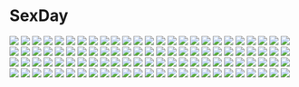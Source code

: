 # SexDay
![](https://konachan.com/jpeg/a99437292072fd983202388ce889894a/Konachan.com%20-%20174324%20gray%20gray_eyes%20metal_gear_solid%20raiden%20senano-yu%20short_hair%20sword%20weapon%20white_hair.jpg)
![](https://konachan.com/image/f691cf37b6bec4b2ca80fbd4a620ca36/Konachan.com%20-%20276854%20animal%20bird%20black_hair%20drink%20goggles%20green_eyes%20gun%20hat%20hermes%20horse%20kamemaru%20kino%20kino_no_tabi%20motorcycle%20short_hair%20snake%20weapon.jpg)
![](https://konachan.com/jpeg/af9f02b8e898f468b8a599bf31a11ee2/Konachan.com%20-%205970%20blonde_hair%20blue_eyes%20doll%20long_hair%20ribbons%20rozen_maiden%20shinku%20twintails.jpg)
![](https://konachan.com/image/a9fb6fc5afc30db429f62a1521aac8f2/Konachan.com%20-%20108000%20animal_ears%20food%20foxgirl%20multiple_tails%20tail%20touhou%20white%20yakumo_ran.jpg)
![](https://konachan.com/image/ddd14eea204d99310b98cecd0f54d39d/Konachan.com%20-%20140082%20atomix%20blonde_hair%20cosmic_break%20crimrose%20gloves%20long_hair%20mechagirl%20navel%20red_eyes%20weapon.jpg)
![](https://konachan.com/image/59477be2a9034c8f3e77527f0254ceb2/Konachan.com%20-%20201793%20armor%20breasts%20chanseven%20cleavage%20gloves%20green_eyes%20katarina%20league_of_legends%20navel%20red_hair%20skintight%20weapon.jpg)
![](https://konachan.com/jpeg/ed46ba0cc78395656a1694114282979f/Konachan.com%20-%20254849%202girls%20animal%20bouno_satoshi%20cherry%20food%20fruit%20horns%20japanese_clothes%20kimono%20original%20pointed_ears%20polychromatic%20short_hair%20snake%20white.jpg)
![](https://konachan.com/image/ac4156df8ecc9786479d35103776d404/Konachan.com%20-%2061357%20blue_hair%20blush%20dragonmaterial%20garter_belt%20jpeg_artifacts%20maid%20ribbons%20skirt%20stockings%20thighhighs.jpg)
![](https://konachan.com/image/2275b995ed257015b2ddc902867c1fd3/Konachan.com%20-%206180%20blonde_hair%20blue_eyes%20blue_hair%20green_eyes%20imitation_lover%20izumi_mahiru.jpg)
![](https://konachan.com/image/c7b98620be315829a32504fa67857cba/Konachan.com%20-%20218174%20aqua_eyes%20erect_nipples%20hitomilook%20long_hair%20navel%20neon_genesis_evangelion%20orange_hair%20skirt%20soryu_asuka_langley.jpg)
![](https://konachan.com/image/54fdc5f72d2c549206b7a8c4ba041b11/Konachan.com%20-%2080198%202girls%20cherry_blossoms%20dress%20flowers%20hat%20katana%20konpaku_youmu%20momomiya_mion%20myon%20pink_eyes%20pink_hair%20short_hair%20sword%20touhou%20weapon%20white_hair.jpg)
![](https://konachan.com/jpeg/732484205b60cffed5b79f7733a1af71/Konachan.com%20-%20257508%20apron%20aqua_eyes%20aqua_hair%20brown_eyes%20brown_hair%20group%20hat%20kirero%20komano_aunn%20lily_white%20long_hair%20pantyhose%20purple_eyes%20teireida_mai%20touhou%20wings.jpg)
![](https://konachan.com/jpeg/dd91d33a41b755166b7b6865de7ffa1b/Konachan.com%20-%20120787%20breasts%20cleavage%20cube_x_cursed_x_curious%20fear-in-cube%20megami%20noda_megumi_%28artist%29%20scan%20ueno_kirika%20undressing.jpg)
![](https://konachan.com/jpeg/dda990242e4efb1ce22eac3b17924fa9/Konachan.com%20-%20245341%202girls%20black_eyes%20black_hair%20book%20brown_eyes%20brown_hair%20drink%20food%20long_hair%20original%20phone%20school_uniform%20short_hair%20skirt%20summergoat.jpg)
![](https://konachan.com/image/573636eb1975de77daf84be4abf3a879/Konachan.com%20-%20295316%202girls%20bed%20blonde_hair%20cunnilingus%20gabriel_dropout%20gabriel_white_tenma%20nipples%20nude%20pussy%20red_hair%20uncensored%20vahn_yourdoom%20yuri.jpg)
![](https://konachan.com/jpeg/c50dd1f73261335cb789eb177eafa190/Konachan.com%20-%2086289%20blue_eyes%20blue_hair%20blush%20chibi%20hat%20ikamusume%20loli%20shinryaku%21_ikamusume%20white%20yamabiko_%28nirin%29.jpg)
![](https://konachan.com/image/21a623a5f554bee8701b3fa2c4b4a390/Konachan.com%20-%2045871%20artoria_pendragon_%28all%29%20bed%20fate_%28series%29%20fate_stay_night%20pajamas%20saber.jpg)
![](https://konachan.com/jpeg/3207f6c1b610f6137c1d3f3c8edb3a0c/Konachan.com%20-%2027972%20pointed_ears%20renkin_san-kyuu_magical_pokaan.jpg)
![](https://konachan.com/jpeg/90ea76f978dc1a73b0e65f3569be7984/Konachan.com%20-%20300925%20anthropomorphism%20c-ms_%28girls_frontline%29%20girls_frontline%20gun%20hukahire0120%20long_hair%20weapon.jpg)
![](https://konachan.com/jpeg/2f95dc58a83be1d3442bd431d4bee42a/Konachan.com%20-%20138755%20astraythem%20blonde_hair%20game_cg%20ginta%20headband%20long_hair%20maid%20sakurazuka_natsuki%20underwear.jpg)
![](https://konachan.com/jpeg/7ab2afefc7ebcb503e4e571d617c0269/Konachan.com%20-%20169231%20blush%20breasts%20fellatio%20gray_eyes%20maid%20original%20penis%20red_hair%20tokita_yuuki%20topless%20uncensored.jpg)
![](https://konachan.com/image/ea79dd967d8cb9ae254f12a1db56ac61/Konachan.com%20-%20261082%20blush%20braids%20breasts%20catgirl%20cleavage%20fang%20garter_belt%20hat%20long_hair%20navel%20original%20purple_eyes%20shitou%20stockings%20tail%20thighhighs%20white%20white_hair.jpg)
![](https://konachan.com/image/e08f804685a5c06cf2ca4ccec03e384e/Konachan.com%20-%20251088%20breasts%20headdress%20long_hair%20love_cacao%20nopan%20original%20purple_eyes%20purple_hair%20staff%20watermark.jpg)
![](https://konachan.com/image/fc4995279e3d9eb64c8d698106dbc158/Konachan.com%20-%20121334%20akiyama_mio%20hirasawa_yui%20horiguchi_yukiko%20k-on%21%20kotobuki_tsumugi%20nakano_azusa%20tainaka_ritsu.jpg)
![](https://konachan.com/image/2c318df2dfd88f3b19494d8570e7f4db/Konachan.com%20-%2099974%20castlevania%20shanoa.jpg)
![](https://konachan.com/jpeg/a57b0aba4b4c6f9d9ee7e4548cc92b00/Konachan.com%20-%20162740%20alkemanubis%20bakemonogatari%20blonde_hair%20loli%20monogatari_%28series%29%20oshino_shinobu%20sword%20weapon%20yellow_eyes.jpg)
![](https://konachan.com/jpeg/b99bbd566fef85dd7ca197934ffcabed/Konachan.com%20-%20265574%20akabeisoft3%20akizora_momiji%20bed%20breasts%20censored%20game_cg%20long_hair%20nipples%20nude%20purple_eyes%20purple_hair%20pussy%20spread_legs%20takachiho_suzune%20twintails.jpg)
![](https://konachan.com/image/28aa29bc28d735538d350ff28798f9ed/Konachan.com%20-%208163%20fujimiya_chisa%20gift_%28visual_novel%29%20odawara_hakone%20panties%20striped_panties%20thighhighs%20underwear.jpg)
![](https://konachan.com/image/29e9226f841ef622aeb0cba7350471ec/Konachan.com%20-%2015094%20flcl.jpg)
![](https://konachan.com/image/e3af20e8948516e98132a3b967fba6d1/Konachan.com%20-%2059270%20black_hair%20blush%20dress%20flowers%20goth-loli%20harukaze_setsuna%20lolita_fashion%20long_hair%20scan%20see_through%20tinkle.jpg)
![](https://konachan.com/jpeg/f8c83a8d77ff3ed588ca233063762023/Konachan.com%20-%20118206%20boku_wa_tomodachi_ga_sukunai%20kashiwazaki_sena.jpg)
![](https://konachan.com/image/b4837a38b14bf31eaf9c2df287c6c1da/Konachan.com%20-%2088152%20monochrome%20sword%20tagme%20weapon%20white.jpg)
![](https://konachan.com/jpeg/ce3ce94a71f0fe126578b775b4c4b449/Konachan.com%20-%20219903%20bikini%20black_hair%20blush%20breasts%20cameltoe%20clochette%20game_cg%20purple_eyes%20sesena_yau%20shigihara_benio%20short_hair%20swimsuit%20water%20wet.jpg)
![](https://konachan.com/image/9650b1b73f1d1fb0c77cb5d5719100c4/Konachan.com%20-%20251355%20barefoot%20bicolored_eyes%20blush%20breasts%20drink%20green_hair%20idolmaster%20idolmaster_cinderella_girls%20lasterk%20nipples%20see_through%20short_hair%20takagaki_kaede.jpg)
![](https://konachan.com/image/a71e871a3ef1d1c55639c0f3b7ed6e47/Konachan.com%20-%2079058%20black_rock_shooter%20chain%20gun%20kuroi_mato%20silverwing%20weapon.jpg)
![](https://konachan.com/image/91dd6a9fb3cf154ce9211939494edd30/Konachan.com%20-%2051635%20one_piece%20trafalgar_law.jpg)
![](https://konachan.com/jpeg/a1a79759c9fde71bbb7f10958c20b92a/Konachan.com%20-%20268014%20bikini%20breasts%20cleavage%20harukana_receive%20kazenokaze%20oozora_haruka%20sky%20sport%20swimsuit%20volleyball%20water%20yellow_eyes.jpg)
![](https://konachan.com/jpeg/7f95fa338774e2f8d9f2fd3158b0098a/Konachan.com%20-%20251725%20blonde_hair%20bow%20breasts%20chain%20cleavage%20fate_grand_order%20fate_%28series%29%20green_eyes%20mimelex%20nero_claudius_%28fate%29%20short_hair%20waifu2x%20watermark.jpg)
![](https://konachan.com/jpeg/463c0e947ea35aecc788f12563e6e712/Konachan.com%20-%20300535%20blonde_hair%20blush%20bow%20breasts%20censored%20collar%20dress%20garter%20original%20penis%20red_eyes%20smoke_%28flyx21%29%20stockings%20teddy_bear%20third-party_edit%20twintails.jpg)
![](https://konachan.com/jpeg/c066986db5fd9260e1b814a95da5556a/Konachan.com%20-%20239667%20anthropomorphism%20blush%20brown_hair%20cherry_blossoms%20earth_ekami%20flowers%20japanese_clothes%20kantai_collection%20petals%20red_eyes%20short_hair%20tree.jpg)
![](https://konachan.com/jpeg/e59550fc3369e0e4db3110cf13d4d2e5/Konachan.com%20-%20204942%20ball%20black_hair%20blonde_hair%20butterfly%20dress%20flowers%20long_hair%20maka%20necklace%20original%20ponytail%20purple_eyes%20rose.jpg)
![](https://konachan.com/jpeg/52be0a05dd4e5ac50b802f33b04b4059/Konachan.com%20-%20219028%20amagi_sakuya%20blue_eyes%20blush%20breast_grab%20breasts%20brown_hair%20censored%20cum%20dress%20game_cg%20hug%20long_hair%20male%20nipples%20penis%20sex%20thighhighs%20trap.jpg)
![](https://konachan.com/jpeg/8d74d4b841a502712e69592455da805b/Konachan.com%20-%205930%20kokubunji_koyori%20nurse_witch_komugi-chan%20posokichi%20poyoyon_rokku.jpg)
![](https://konachan.com/image/dbf842f3ef461109b48a025e01bc2959/Konachan.com%20-%20257776%20arrieta%20asch%20dist%20duke_fabre%20ginji%20guy_cecil%20ion%20legretta%20liduke%20male%20mary_%28toa%29%20mieu%20noir_%28toa%29%20peony_ix%20pere%20sync%20von_grants%20york_%28toa%29%20yulia_jue.jpg)
![](https://konachan.com/image/6c4dd0f43008e58b223db140cfcaf7e1/Konachan.com%20-%2043727%20kirche%20louise_fran%C3%A7oise_le_blanc_de_la_valli%C3%A8re%20siesta%20tabitha%20zero_no_tsukaima.jpg)
![](https://konachan.com/image/fcc7c36578c5a35c2e32e8c671c42a93/Konachan.com%20-%2057852%20fang%20hatsune_miku%20thighhighs%20vocaloid.jpg)
![](https://konachan.com/jpeg/8ca7887ca4c044f8953254fa5f8b9f36/Konachan.com%20-%20149497%20charizard%20feraligatr%20gardevoir%20hue_%28pokemon%29%20infernape%20n%20ookido_green%20pokemon%20reshiram%20serperior%20silver%20souji.jpg)
![](https://konachan.com/image/8e4e7794fb87adf6fc83850ee145f49a/Konachan.com%20-%20189718%20animal_ears%20ass%20bikini%20breasts%20brown_hair%20bunnygirl%20khalitzburg%20red_eyes%20short_hair%20swimsuit%20tail%20topless.jpg)
![](https://konachan.com/image/10fa8ffecbb066d0894adf5260e1af6a/Konachan.com%20-%20249509%20alphonse%20animal%20barefoot%20bird%20black_hair%20braids%20brown_eyes%20brown_hair%20clouds%20dress%20glasses%20group%20hat%20long_hair%20original%20sky%20swim_ring%20water%20wristwear.jpg)
![](https://konachan.com/image/a30f16d64ec3fcc2019d61f9582fa523/Konachan.com%20-%20258532%20anthropomorphism%20aqua_eyes%20blush%20breasts%20choker%20green_hair%20kantai_collection%20long_hair%20ryuun_%28stiil%29%20school_uniform%20skirt%20thighhighs.jpg)
![](https://konachan.com/image/0d029ae8fa64c45c5afe3c542f793df5/Konachan.com%20-%2066548%20chibi_%28shimon%29%20dress%20flowers%20original%20scenic%20tree.jpg)
![](https://konachan.com/image/7475d940ce29b81df6df494352d28450/Konachan.com%20-%2021808%20amy%20bakuretsu_tenshi.jpg)
![](https://konachan.com/image/eee81cf4312cb6cc1e8a094f9fa338d5/Konachan.com%20-%20235625%20aliasing%20animal_ears%20ass%20bicolored_eyes%20blonde_hair%20blush%20breast_hold%20breasts%20catgirl%20long_hair%20neko_works%20nekopara%20sayori%20shorts%20tail%20watermark.jpg)
![](https://konachan.com/jpeg/a2a0c2ce6918fe62fbf16ad7252955ba/Konachan.com%20-%20159384%20ass%20cameltoe%20elbow_gloves%20gloves%20long_hair%20panties%20red_eyes%20red_hair%20ribbons%20soyokaze%20stockings%20tagme%20underwear.jpg)
![](https://konachan.com/image/44dbc92ac9aba908ea1feb1427789398/Konachan.com%20-%20122436%20ayase_midori%20brown_hair%20himekaidou_hatate%20phone%20touhou%20twintails.jpg)
![](https://konachan.com/image/abe2a6f3ccd04b53b844824e10aeca96/Konachan.com%20-%2033891%20ar_tonelico%20ar_tonelico_ii%20blue_hair%20luca_trulyworth%20nagi_ryou%20thighhighs.jpg)
![](https://konachan.com/image/2c18a46345a53a1b79673ba916f7f1ef/Konachan.com%20-%2026447%20naruto%20tsunade.jpeg)
![](https://konachan.com/image/e28b460acfd072f5a5fe2cc4b95dffd1/Konachan.com%20-%20105161%20blue_hair%20cirno%20clouds%20lefthand%20touhou%20wings.jpg)
![](https://konachan.com/image/6c14c3ab7a05784c0fda23ca1d4fcb44/Konachan.com%20-%20139446%20animal_ears%20bunny_ears%20bunnygirl%20glasses%20gun%20purple_hair%20reisen_udongein_inaba%20touhou%20weapon.jpg)
![](https://konachan.com/image/b2efac80350fb333660cb4624abd856e/Konachan.com%20-%2015984%20galaxy_angel%20milfeulle_sakuraba%20nomad%20vanilla_h.jpg)
![](https://konachan.com/image/6409760213add1163c405e55c40750de/Konachan.com%20-%2053416%20blush%20purple_hair%20short_hair%20tears%20touhou%20tsuki_wani%20yasaka_kanako.jpg)
![](https://konachan.com/image/279271f02d8b9a093786be120a0146be/Konachan.com%20-%2062760%20card_captor_sakura%20jpeg_artifacts%20kero%20kinomoto_sakura%20vector.jpg)
![](https://konachan.com/image/3fd604f6e40354071558b55be850c377/Konachan.com%20-%20157119%20hatsune_miku%20mozukugumi%20vocaloid.jpg)
![](https://konachan.com/image/a15324a915a256b935219e25429a18a8/Konachan.com%20-%2020732%20dejiko%20di_gi_charat%20koge_donbo%20loli%20white.jpg)
![](https://konachan.com/jpeg/bdc2ea01869228c08062fde63e1b2a25/Konachan.com%20-%20200901%20cropped%20dorothy_%28garakowa%29%20dress%20dual_%28garakowa%29%20kantoku%20remo_%28garakowa%29%20scan%20skirt%20sky%20summer_dress%20thighhighs%20zettai_ryouiki.jpg)
![](https://konachan.com/jpeg/6cd777b7063b27d3de2dca41c76eb542/Konachan.com%20-%2085745%20animal_ears%20catgirl%20chen%20chibi%20foxgirl%20hat%20kakushiaji%20multiple_tails%20tail%20touhou%20yakumo_ran.jpg)
![](https://konachan.com/image/25e01a8d0115188caf647b373a9402f7/Konachan.com%20-%20110690%20aqua_eyes%20aqua_hair%20blush%20breasts%20hatsune_miku%20nipples%20thighhighs%20tie%20vocaloid.jpg)
![](https://konachan.com/jpeg/efb8b6c57152f80bb1784a1d37d1841c/Konachan.com%20-%20173913%20breasts%20cleavage%20halloween%20horns%20long_hair%20original%20pointed_ears%20purple_hair%20red_eyes%20sawati%20skirt%20thighhighs.jpg)
![](https://konachan.com/jpeg/82a291bed8102c6452e68450343b6ab3/Konachan.com%20-%20224254%20anus%20blue_hair%20blush%20braids%20cunnilingus%20game_cg%20handjob%20kimono%20kobuichi%20long_hair%20noble_works%20nopan%20ponytail%20purple_eyes%20pussy%20uncensored%20yuzusoft.jpg)
![](https://konachan.com/jpeg/2703d8f1cc5be0ca9fc13211341bcdac/Konachan.com%20-%20243801%20ais_wallenstein%20bell_cranel%20blonde_hair%20blush%20gray_hair%20long_hair%20male%20red_eyes%20short_hair%20tagme_%28artist%29%20yellow_eyes.jpg)
![](https://konachan.com/image/9cf884b552c7d446728258fdc01b1e3d/Konachan.com%20-%2061847%20blue_eyes%20blue_hair%20hook%20kosaka_himeko%20like_life%20long_hair%20red_eyes%20school_uniform%20tsukushite_ageruno.jpg)
![](https://konachan.com/jpeg/717bfd8389e21d68b74f56bea9392f37/Konachan.com%20-%20236102%20black_eyes%20black_hair%20building%20green_eyes%20green_hair%20hakurei_reimu%20kochiya_sanae%20long_hair%20male%20reflection%20school_uniform%20short_hair%20touhou.jpg)
![](https://konachan.com/image/6fd7d5e755c30a0893bf656e0c4e05a9/Konachan.com%20-%2038256%20black_hair%20bra%20maid%20panties%20pointed_ears%20red_eyes%20sage%20thighhighs%20tick_tack%20underwear.jpg)
![](https://konachan.com/image/ffe8d53e8d7714464c39f78237dc9f85/Konachan.com%20-%2013285%20all_male%20bleach%20ichimaru_gin%20male.jpg)
![](https://konachan.com/image/74465a418d33577957750afebbe6f27e/Konachan.com%20-%2045444%20bikini%20korie_riko%20suzumiya_haruhi%20suzumiya_haruhi_no_yuutsu%20swimsuit.jpg)
![](https://konachan.com/image/e2e4e473916f2bb35d8da485808c3805/Konachan.com%20-%20103602%20akemi_homura%20cherry_blossoms%20flowers%20kaname_madoka%20kyuubee%20mahou_shoujo_madoka_magica%20miki_sayaka%20sakura_kyouko%20school_uniform%20signed%20tomoe_mami.jpg)
![](https://konachan.com/image/7975703967598f329b9d6f57dd29d4e8/Konachan.com%20-%20230729%20aqua_eyes%20barefoot%20blush%20breasts%20garter%20halodark%20long_hair%20navel%20original%20pink_eyes%20ponytail%20red_hair%20swimsuit%20tears%20twintails%20wink%20wristwear.jpg)
![](https://konachan.com/image/0acfaed73377a60ec2e4cc62048812dd/Konachan.com%20-%2028967%20bed%20black_hair%20gensho_sugiyama%20long_hair%20ribbons%20sideboob%20skirt%20tagme%20teddy_bear%20thighhighs%20wink%20yellow_eyes.jpg)
![](https://konachan.com/image/828fa4d3c5e07327f5092022b3edd190/Konachan.com%20-%2076991%20all_male%20headphones%20kagamine_len%20male%20vocaloid.jpg)
![](https://konachan.com/image/f757db2b574a72ea1de199940181aea5/Konachan.com%20-%20110857%20aqua_hair%20bubbles%20clouds%20eureka%20eureka_seven%20hrd%20sky%20wings.jpg)
![](https://konachan.com/jpeg/4875ee3e19ba502582208ea3a4732bb6/Konachan.com%20-%20191537%20akahito_tamao%20fang%20game_cg%20hello_lady%21%20kneehighs%20orange_hair%20panties%20saeki_hokuto%20school_uniform%20skirt%20sky%20underwear%20upskirt%20yellow_eyes.jpg)
![](https://konachan.com/image/c9e2f5a24611ea4a90c424d4b7e21763/Konachan.com%20-%20212294%20original%20rei_%28456789io%29.jpg)
![](https://konachan.com/jpeg/11079faab91df2fa7ce135bed9472842/Konachan.com%20-%2087726%20blush%20cameltoe%20erect_nipples%20game_cg%20green_eyes%20hontani_kanae%20kisaragi_gold_star%20panties%20saga_planets%20short_hair%20underwear%20yomogida_nanako.jpg)
![](https://konachan.com/image/1c2533a41bdde75346644a9c0614c473/Konachan.com%20-%20169244%20akashiba%20animal%20bicolored_eyes%20brown_hair%20clouds%20original%20rainbow%20ribbons%20scar%20scenic%20short_hair%20snake%20stars.jpg)
![](https://konachan.com/image/cb5cf46c6c6ec8606b1f7abbf9d6f940/Konachan.com%20-%2010979%20animal_ears%20catgirl%20gothic%20tagme.jpg)
![](https://konachan.com/jpeg/b1b7870362f5223522613294e75ab55b/Konachan.com%20-%2042822%20black%20christmas%20hat%20hidamari_sketch%20santa_costume%20santa_hat%20ume_aoki%20yuno.jpg)
![](https://konachan.com/jpeg/028b7e44e560046add2b383cf052d288/Konachan.com%20-%20225712%20anus%20aqua_eyes%20armor%20ass%20blonde_hair%20blood%20blush%20bondage%20breasts%20censored%20chain%20collar%20crying%20nipples%20original%20penis%20sex%20short_hair%20tears%20waifu2x.jpg)
![](https://konachan.com/jpeg/2320ada8b1724b08fcc12b5a30389d14/Konachan.com%20-%20179176%20anus%20ass%20blue_eyes%20breasts%20censored%20front_wing%20game_cg%20innocent_girl%20long_hair%20nanaca_mai%20nipples%20ousaka_kanae%20pussy%20red_hair%20sex.jpg)
![](https://konachan.com/image/a618cc105e754cc79453be820f548bb6/Konachan.com%20-%2088284%20alisa_ilinichina_amiella%20blue_eyes%20blush%20censored%20elbow_gloves%20gloves%20god_eater%20pussy%20skirt%20stockings%20torn_clothes%20white_hair.jpg)
![](https://konachan.com/image/892fbdf4d59db177942a05ad3f34e7d2/Konachan.com%20-%20166197%20black_hair%20bra%20breasts%20cleavage%20erect_nipples%20necklace%20open_shirt%20panties%20purple_eyes%20scan%20skirt%20skirt_lift%20thighhighs%20underwear%20water%20wet.jpg)
![](https://konachan.com/jpeg/5551af7829b36a4c5232393d82480ed9/Konachan.com%20-%20244701%20ass%20blonde_hair%20blush%20bra%20braids%20breasts%20brown_eyes%20cum%20haxtutari%20ohara_mari%20school_uniform%20short_hair%20skirt%20thighhighs%20underwear.jpg)
![](https://konachan.com/image/81d6141dce62672e41cabee02790d0ee/Konachan.com%20-%20240385%20black_hair%20blood%20breasts%20g_q%20hat%20onmyouji%20sword%20weapon%20yellow_eyes%20youtouhime_%28omnyouji%29.jpg)
![](https://konachan.com/image/393ea12332f7f6deab0f4edd594148ef/Konachan.com%20-%20292337%20blush%20breasts%20brown_hair%20green_eyes%20logo%20long_hair%20moonshiner%20nipples%20no_bra%20open_shirt%20original%20rokko%20school_uniform%20skirt%20teddy_bear%20twintails.jpg)
![](https://konachan.com/image/6bc7ef8f8288ccbcf4598a3a7786f6e5/Konachan.com%20-%20290311%20apron%20aqua_eyes%20blush%20breasts%20brown_hair%20kurenai_hanpen%20long_hair%20nipples%20original%20shirt_lift%20tattoo.jpg)
![](https://konachan.com/image/a0c048d5b579aa67b3f586225fe00e21/Konachan.com%20-%2033151%20darker_than_black%20yin.jpg)
![](https://konachan.com/image/a927e790f28370b72a2a43b2e6ed2647/Konachan.com%20-%20110070%20black_eyes%20black_hair%20building%20city%20feathers%20gloves%20goth-loli%20lolita_fashion%20robot%20rooftop%20scenic%20simosi%20sky.jpg)
![](https://konachan.com/jpeg/b2f8ee5fd0c522bc536196f982e03be8/Konachan.com%20-%20275430%20american_dog_wo%20aqua_eyes%20bow%20computer%20girls_frontline%20gloves%20long_hair%20microphone%20orange_hair%20ponytail%20school_uniform%20skirt%20sunglasses.jpg)
![](https://konachan.com/jpeg/a9d000e21538b7868ba31fa14dbb1e06/Konachan.com%20-%20183102%202girls%20anthropomorphism%20black_eyes%20blue_hair%20blush%20fairy_%28kancolle%29%20kneehighs%20long_hair%20school_uniform%20skirt%20sorano_%2812gou%29%20thighhighs%20twintails.jpg)
![](https://konachan.com/jpeg/020bea500d8a886493c77b0b8fd32876/Konachan.com%20-%20300881%20bicolored_eyes%20blonde_hair%20breasts%20hoshikawa_sara%20kazho%20long_hair%20nijisanji%20nipples%20nopan%20open_shirt.jpg)
![](https://konachan.com/image/0a9d70c3d51b37e7932c777f5afb5d6b/Konachan.com%20-%20109635%20akaza_akari%20black_hair%20blonde_hair%20blue_eyes%20blush%20bow%20funami_yui%20long_hair%20pink_hair%20red_eyes%20short_hair%20twintails%20yellow_eyes%20yuru_yuri.jpg)
